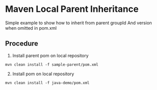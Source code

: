 # Maven Local Parent Inheritance
Simple example to show how to inherit from parent groupId And version when omitted in pom.xml


## Procedure

1. Install parent pom on local repository 
```shell
mvn clean install -f sample-parent/pom.xml
```

2. Install pom on local repository
```shell
mvn clean install -f java-demo/pom.xml
```
